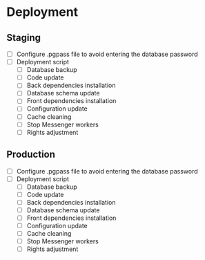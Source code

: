 # Deployment

## Staging
- [ ] Configure .pgpass file to avoid entering the database password
- [ ] Deployment script
    - [ ] Database backup
    - [ ] Code update
    - [ ] Back dependencies installation
    - [ ] Database schema update
    - [ ] Front dependencies installation
    - [ ] Configuration update
    - [ ] Cache cleaning
    - [ ] Stop Messenger workers
    - [ ] Rights adjustment

## Production
- [ ] Configure .pgpass file to avoid entering the database password
- [ ] Deployment script
    - [ ] Database backup
    - [ ] Code update
    - [ ] Back dependencies installation
    - [ ] Database schema update
    - [ ] Front dependencies installation
    - [ ] Configuration update
    - [ ] Cache cleaning
    - [ ] Stop Messenger workers
    - [ ] Rights adjustment
